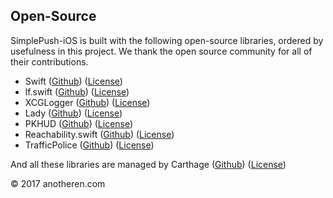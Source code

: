 ## Open-Source

SimplePush-iOS is built with the following open-source libraries, ordered by usefulness in this project.  We thank the open source community for all of their contributions.

* Swift ([Github](https://github.com/apple/swift)) ([License](https://github.com/apple/swift/blob/master/LICENSE.txt))
* lf.swift ([Github](https://github.com/shogo4405/lf.swift)) ([License](https://github.com/shogo4405/lf.swift/blob/master/LICENSE.txt))
* XCGLogger ([Github](https://github.com/DaveWoodCom/XCGLogger)) ([License](https://github.com/DaveWoodCom/XCGLogger/blob/master/LICENSE.txt))
* Lady ([Github](https://github.com/Limon-O-O/Lady)) ([License](https://github.com/Limon-O-O/Lady/blob/master/LICENSE))
* PKHUD ([Github](https://github.com/pkluz/PKHUD)) ([License](https://github.com/pkluz/PKHUD/blob/master/LICENSE))
* Reachability.swift ([Github](https://github.com/ashleymills/Reachability.swift)) ([License](https://github.com/ashleymills/Reachability.swift/blob/master/LICENSE))
* TrafficPolice ([Github](https://github.com/anotheren/TrafficPolice)) ([License](https://github.com/anotheren/TrafficPolice/blob/master/LICENSE))

And all these libraries are managed by Carthage ([Github](https://github.com/Carthage/Carthage)) ([License](https://github.com/Carthage/Carthage/blob/master/LICENSE.md))

© 2017 anotheren.com